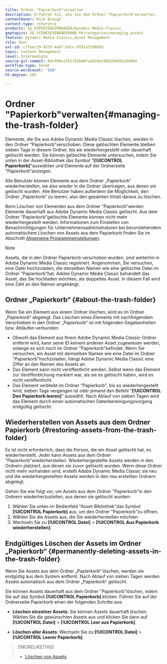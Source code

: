 ```yaml
---
title: Ordner "Papierkorb"verwalten
description: Erfahren Sie, wie Sie den Ordner "Papierkorb"verwalten.
contentOwner: Rick Brough
content-type: reference
products: SG_EXPERIENCEMANAGER/Dynamic-Media-Classic
geptopics: SG_SCENESEVENONDEMAND_PK/categories/managing_assets
feature: Dynamic Media Classic,Asset Management
role: User
exl-id: cffeec19-43fd-4a97-bdcc-df81af108ddd
topic: Content Management
level: Intermediate
source-git-commit: 8dc990a1fb1355b00fa4839e14b92bb6562d40b4
workflow-type: tm+mt
source-wordcount: '560'
ht-degree: 28%

---
```


# Ordner &quot;Papierkorb&quot;verwalten{#managing-the-trash-folder}

Elemente, die Sie aus Adobe Dynamic Media Classic löschen, werden in den Ordner &quot;Papierkorb&quot;verschoben. Diese gelöschten Elemente bleiben sieben Tage in diesem Ordner, bis sie wiederhergestellt oder dauerhaft gelöscht werden. Sie können gelöschte Elemente untersuchen, indem Sie unten in der Asset-Bibliothek das Symbol &quot;**[!UICONTROL Papierkorb]**&quot;auswählen und Elemente auf der Ordnerseite &quot;Papierkorb&quot;anzeigen.

Alle Benutzer können Elemente aus dem Ordner „Papierkorb“ wiederherstellen, sie also wieder in die Ordner übertragen, aus denen sie gelöscht wurden. Alle Benutzer haben außerdem die Möglichkeit, den Ordner „Papierkorb“ zu leeren, also den gesamten Inhalt daraus zu löschen.

Beim Löschen von Elementen aus dem Ordner &quot;Papierkorb&quot;werden Elemente dauerhaft aus Adobe Dynamic Media Classic gelöscht. Aus dem Ordner &quot;Papierkorb&quot;gelöschte Elemente können nicht mehr wiederhergestellt werden. Informationen zum Einstellen von Benachrichtigungen für Unternehmensadministratoren bei bevorstehendem automatischem Löschen von Assets aus dem Papierkorb finden Sie im Abschnitt [Allgemeine Programmeinstellungen](application-setup.md#general_settings).

>[!NOTE]
>
>Assets, die in den Ordner Papierkorb verschoben wurden, sind weiterhin in Adobe Dynamic Media Classic registriert. Angenommen, Sie versuchen, eine Datei hochzuladen, die denselben Namen wie eine gelöschte Datei im Ordner &quot;Papierkorb&quot;hat. Adobe Dynamic Media Classic behandelt das Asset, das Sie hochladen möchten, als doppeltes Asset. In diesem Fall wird eine Zahl an den Namen angehängt.

## Ordner „Papierkorb“ {#about-the-trash-folder}

Wenn Sie ein Element aus einem Ordner löschen, wird es im Ordner „Papierkorb“ abgelegt. Das Löschen eines Elements mit nachfolgendem Verschieben in den Ordner „Papierkorb“ ist mit folgenden Gegebenheiten bzw. Abläufen verbunden:

* Obwohl das Element aus Ihrem Adobe Dynamic Media Classic-Ordner entfernt wird, kann seine ID keinem anderen Asset zugewiesen werden, solange es sich noch im Ordner &quot;Papierkorb&quot;befindet. Wenn Sie versuchen, ein Asset mit demselben Namen wie eine Datei im Ordner &quot;Papierkorb&quot;hochzuladen, hängt Adobe Dynamic Media Classic eine Ziffer an den Namen des Assets an.
* Das Element kann nicht veröffentlicht werden. Selbst wenn das Element zur Veröffentlichung markiert war, als sie es gelöscht haben, wird es nicht veröffentlicht.
* Das Element verbleibt im Ordner &quot;Papierkorb&quot;, bis es wiederhergestellt wird, sieben Tage vergangen ist oder jemand den Befehl &quot;**[!UICONTROL Den Papierkorb leeren]**&quot; auswählt. Nach Ablauf von sieben Tagen wird das Element durch einen automatischen Datenbereinigungsvorgang endgültig gelöscht.

## Wiederherstellen von Assets aus dem Ordner Papierkorb {#restoring-assets-from-the-trash-folder}

Es ist nicht erforderlich, dass die Person, die ein Asset gelöscht hat, es wiederherstellt. Jeder kann Assets aus dem Ordner &quot;Papierkorb&quot;wiederherstellen. Wiederhergestellte Assets werden in den Ordnern platziert, aus denen sie zuvor gelöscht wurden. Wenn diese Ordner nicht mehr vorhanden sind, erstellt Adobe Dynamic Media Classic sie neu und die wiederhergestellten Assets werden in den neu erstellten Ordnern abgelegt.

Gehen Sie wie folgt vor, um Assets aus dem Ordner &quot;Papierkorb&quot;in den Ordnern wiederherzustellen, aus denen sie gelöscht wurden:

1. Wählen Sie unten im Bedienfeld &quot;Asset-Bibliothek&quot;das Symbol **[!UICONTROL Papierkorb]** aus, um den Ordner &quot;Papierkorb&quot;zu öffnen.
1. Wählen Sie die Assets aus, die Sie wiederherstellen möchten.
1. Wechseln Sie zu **[!UICONTROL Datei]** > **[!UICONTROL Aus Papierkorb wiederherstellen]**.

## Endgültiges Löschen der Assets im Ordner „Papierkorb“ {#permanently-deleting-assets-in-the-trash-folder}

Wenn Sie Assets aus dem Ordner „Papierkorb“ löschen, werden sie endgültig aus dem System entfernt. Nach Ablauf von sieben Tagen werden Assets automatisch aus dem Ordner „Papierkorb“ gelöscht.

Sie können Assets dauerhaft aus dem Ordner &quot;Papierkorb&quot;löschen, indem Sie auf das Symbol **[!UICONTROL Papierkorb]** klicken. Führen Sie auf der Ordnerseite Papierkorb einen der folgenden Schritte aus:

* **Löschen einzelner Assets**: Sie können Assets dauerhaft löschen. Wählen Sie die gewünschten Assets aus und klicken Sie dann auf **[!UICONTROL Datei]** > **[!UICONTROL Leer aus Papierkorb]**.

* **Löschen aller Assets**: Wechseln Sie zu **[!UICONTROL Datei]** > **[!UICONTROL Leerer Papierkorb]**.

>[!MORELIKETHIS]
>
>* [Löschen von Assets](moving-renaming-deleting-assets.md#delete_assets)
